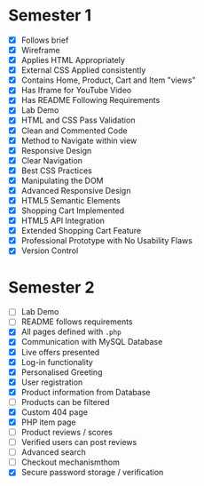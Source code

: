 # Semester 1
- [x] Follows brief
- [x] Wireframe
- [x] Applies HTML Appropriately
- [x] External CSS Applied consistently
- [x] Contains Home, Product, Cart and Item "views"
- [x] Has Iframe for YouTube Video
- [x] Has README Following Requirements
- [x] Lab Demo
- [x] HTML and CSS Pass Validation
- [x] Clean and Commented Code
- [x] Method to Navigate within view
- [x] Responsive Design
- [x] Clear Navigation
- [x] Best CSS Practices
- [x] Manipulating the DOM
- [x] Advanced Responsive Design
- [x] HTML5 Semantic Elements
- [x] Shopping Cart Implemented
- [x] HTML5 API Integration
- [x] Extended Shopping Cart Feature
- [x] Professional Prototype with No Usability Flaws
- [x] Version Control

# Semester 2
- [ ] Lab Demo
- [ ] README follows requirements
- [x] All pages defined with `.php`
- [x] Communication with MySQL Database
- [x] Live offers presented
- [x] Log-in functionality
- [x] Personalised Greeting
- [x] User registration
- [x] Product information from Database
- [ ] Products can be filtered
- [x] Custom 404 page
- [x] PHP item page
- [ ] Product reviews / scores
- [ ] Verified users can post reviews
- [ ] Advanced search
- [ ] Checkout mechanismthom
- [x] Secure password storage / verification
